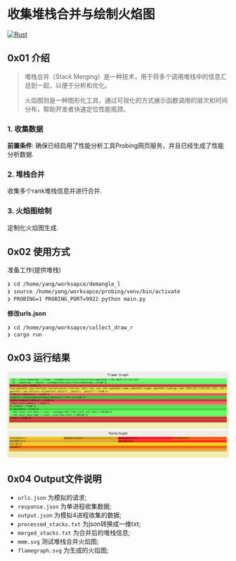 # 收集堆栈合并与绘制火焰图
[![Rust](https://github.com/yangrudan/collect_draw_r/actions/workflows/rust.yml/badge.svg)](https://github.com/yangrudan/collect_draw_r/actions/workflows/rust.yml)

## 0x01 介绍

>堆栈合并（Stack Merging）是一种技术，用于将多个调用堆栈中的信息汇总到一起，以便于分析和优化。
>
>火焰图则是一种图形化工具，通过可视化的方式展示函数调用的层次和时间分布，帮助开发者快速定位性能瓶颈。

### 1. 收集数据
**前置条件**: 确保已经启用了性能分析工具Probing网页服务，并且已经生成了性能分析数据.

### 2. 堆栈合并
收集多个rank堆栈信息并进行合并.

### 3. 火焰图绘制
定制化火焰图生成.

## 0x02 使用方式

准备工作(提供堆栈)
```bash
❯ cd /home/yang/worksapce/demangle_l                                                                                                                      
❯ source /home/yang/worksapce/probing/venv/bin/activate
❯ PROBING=1 PROBING_PORT=9922 python main.py     
```

**修改urls.json**

```
❯ cd /home/yang/worksapce/collect_draw_r                                                                                                                      
❯ cargo run
```

## 0x03 运行结果

![flamegraph.svg](./output/flamegraph.svg)
![mmm.svg](./output/mmm.svg)

## 0x04 Output文件说明

- `urls.json` 为模拟的请求;
- `response.json` 为单进程收集数据;
- `output.json` 为模拟4进程收集的数据;
- `processed_stacks.txt` 为json转换成一维txt;
- `merged_stacks.txt` 为合并后的堆栈信息;
- `mmm.svg` 测试堆栈合并火焰图;
- `flamegraph.svg` 为生成的火焰图;
